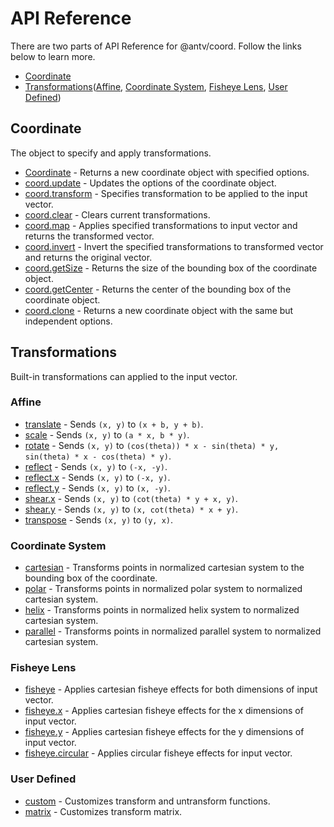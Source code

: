# API Reference

There are two parts of API Reference for @antv/coord. Follow the links below to learn more.

- [Coordinate](#coordinate)
- [Transformations](#transformations)([Affine](#affine), [Coordinate System](#coordinate-system), [Fisheye Lens](#fisheye-lens), [User Defined](#user-defined))

## Coordinate

The object to specify and apply transformations.

- [Coordinate](./coordinate.md#constructor) - Returns a new coordinate object with specified options.
- [coord.update](./coordinate.md#update) - Updates the options of the coordinate object.
- [coord.transform](./coordinate.md#transform) - Specifies transformation to be applied to the input vector.
- [coord.clear](./coordinate.md#clear) - Clears current transformations.
- [coord.map](./coordinate.md#map) - Applies specified transformations to input vector and returns the transformed vector.
- [coord.invert](./coordinate.md#invert) - Invert the specified transformations to transformed vector and returns the original vector.
- [coord.getSize](./coordinate.md#getSize) - Returns the size of the bounding box of the coordinate object.
- [coord.getCenter](./coordinate.md#getCenter) - Returns the center of the bounding box of the coordinate object.
- [coord.clone](./coordinate.md#clone) - Returns a new coordinate object with the same but independent options.

## Transformations

Built-in transformations can applied to the input vector.

### Affine

- [translate](./transformations.md#translate) - Sends `(x, y)` to `(x + b, y + b)`.
- [scale](./transformations.md#scale) - Sends `(x, y)` to `(a * x, b * y)`.
- [rotate](./transformations.md#rotate) - Sends `(x, y)` to `(cos(theta)) * x - sin(theta) * y, sin(theta) * x - cos(theta) * y)`.
- [reflect](./transformations.md#reflect) - Sends `(x, y)` to `(-x, -y)`.
- [reflect.x](./transformations.md#reflect.x) - Sends `(x, y)` to `(-x, y)`.
- [reflect.y](./transformations.md#reflect.y) - Sends `(x, y)` to `(x, -y)`.
- [shear.x](./transformations.md#shear.x) - Sends `(x, y)` to `(cot(theta) * y + x, y)`.
- [shear.y](./transformations.md#shear.y) - Sends `(x, y)` to `(x, cot(theta) * x + y)`.
- [transpose](./transformations.md#transpose) - Sends `(x, y)` to `(y, x)`.

### Coordinate System

- [cartesian](./transformations.md#cartesian) - Transforms points in normalized cartesian system to the bounding box of the coordinate.
- [polar](./transformations.md#polar) - Transforms points in normalized polar system to normalized cartesian system.
- [helix](./transformations.md#helix) - Transforms points in normalized helix system to normalized cartesian system.
- [parallel](./transformations.md#parallel) - Transforms points in normalized parallel system to normalized cartesian system.

### Fisheye Lens

- [fisheye](./transformations.md#fisheye) - Applies cartesian fisheye effects for both dimensions of input vector.
- [fisheye.x](./transformations.md#fisheye.y) - Applies cartesian fisheye effects for the x dimensions of input vector.
- [fisheye.y](./transformations.md#fisheye.x) - Applies cartesian fisheye effects for the y dimensions of input vector.
- [fisheye.circular](./transformations.md#fisheye.circular) - Applies circular fisheye effects for input vector.

### User Defined

- [custom](./transformations.md#custom) - Customizes transform and untransform functions.
- [matrix](./transformations.md#matrix) - Customizes transform matrix.
